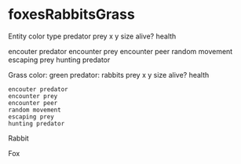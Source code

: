 # foxesRabbitsGrass

Entity
  color
  type
  predator
  prey
  x
  y
  size
  alive?
  health

  encouter predator
  encounter prey
  encounter peer
  random movement
  escaping prey
  hunting predator

  Grass
    color: green
    predator: rabbits
    prey
    x
    y
    size
    alive?
    health

    encouter predator
    encounter prey
    encounter peer
    random movement
    escaping prey
    hunting predator

  Rabbit

  Fox